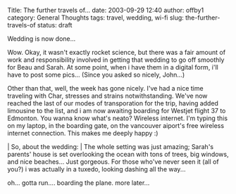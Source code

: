Title: The further travels of...
date: 2003-09-29 12:40
author: offby1
category: General Thoughts
tags: travel, wedding, wi-fi
slug: the-further-travels-of
status: draft

Wedding is now done\...

Wow. Okay, it wasn\'t exactly rocket science, but there was a fair amount of work and responsibility involved in getting that wedding to go off smoothly for Beau and Sarah. At some point, when i have them in a digital form, i\'ll have to post some pics\... (Since you asked so nicely, John\...)

Other than that, well, the week has gone nicely. I\'ve had a nice time traveling with Char, stresses and strains notwithstanding. We\'ve now reached the last of our modes of transporation for the trip, having added limousine to the list, and i am now awaiting boarding for Westjet flight 37 to Edmonton. You wanna know what\'s neato? Wireless internet. I\'m typing this on my laptop, in the boarding gate, on the vancouver aiport\'s free wireless internet connection. This makes me deeply happy :)

| So, about the wedding:
| The whole setting was just amazing; Sarah\'s parents\' house is set overlooking the ocean with tons of trees, big windows, and nice beaches\... Just gorgeous. For those who\'ve never seen it (all of you?) i was actually in a tuxedo, looking dashing all the way\...

oh\... gotta run\.... boarding the plane. more later\...
